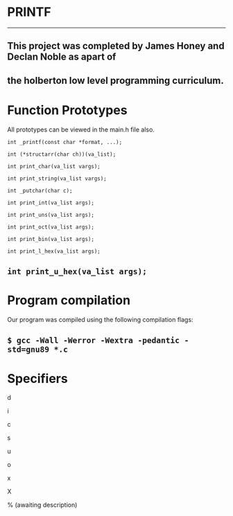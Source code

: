 # PRINTF
-----------------
## This project was completed by James Honey and Declan Noble as apart of
the holberton low level programming curriculum.
-----------------
# Function Prototypes

All prototypes can be viewed in the main.h file also.

`int _printf(const char *format, ...);`


`int (*structarr(char ch))(va_list);`


`int print_char(va_list vargs);`


`int print_string(va_list vargs);`


`int _putchar(char c);`


`int print_int(va_list args);`


`int print_uns(va_list args);`


`int print_oct(va_list args);`


`int print_bin(va_list args);`


`int print_l_hex(va_list args);`


`int print_u_hex(va_list args);`
-----------------
# Program compilation

Our program was compiled using the following compilation flags:

`$ gcc -Wall -Werror -Wextra -pedantic -std=gnu89 *.c`
-------------------
# Specifiers

d

i

c

s

u

o

x

X

%
(awaiting description)